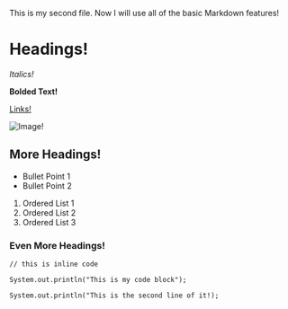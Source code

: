 This is my second file.
Now I will use all of the basic Markdown features!

# Headings!

_Italics!_

**Bolded Text!**

[Links!](https://en.wikipedia.org/wiki/Trollface)

![Image!](https://i.imgur.com/Myvtk0G.jpg)

## More Headings!

* Bullet Point 1
* Bullet Point 2

1. Ordered List 1
2. Ordered List 2
3. Ordered List 3

### Even More Headings!

`// this is inline code`

```
System.out.println("This is my code block");

System.out.println("This is the second line of it!);
```

